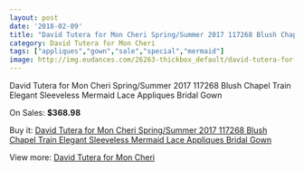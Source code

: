 ```yaml
---
layout: post
date: '2018-02-09'
title: "David Tutera for Mon Cheri Spring/Summer 2017 117268 Blush Chapel Train Elegant Sleeveless Mermaid Lace Appliques Bridal Gown"
category: David Tutera for Mon Cheri
tags: ["appliques","gown","sale","special","mermaid"]
image: http://img.eudances.com/26263-thickbox_default/david-tutera-for-mon-cheri-spring-summer-2017-117268-blush-chapel-train-elegant-sleeveless-mermaid-lace-appliques-bridal-gown.jpg
---
```

David Tutera for Mon Cheri Spring/Summer 2017 117268 Blush Chapel Train Elegant Sleeveless Mermaid Lace Appliques Bridal Gown

On Sales: **$368.98**
<a href="https://www.eudances.com/en/david-tutera-for-mon-cheri/8788-david-tutera-for-mon-cheri-spring-summer-2017-117268-blush-chapel-train-elegant-sleeveless-mermaid-lace-appliques-bridal-gown.html"><amp-img layout="responsive" width="600" height="600" src="//img.eudances.com/26263-thickbox_default/david-tutera-for-mon-cheri-spring-summer-2017-117268-blush-chapel-train-elegant-sleeveless-mermaid-lace-appliques-bridal-gown.jpg" alt="David Tutera for Mon Cheri Spring/Summer 2017 117268 Blush Chapel Train Elegant Sleeveless Mermaid Lace Appliques Bridal Gown 0" /></a>
<a href="https://www.eudances.com/en/david-tutera-for-mon-cheri/8788-david-tutera-for-mon-cheri-spring-summer-2017-117268-blush-chapel-train-elegant-sleeveless-mermaid-lace-appliques-bridal-gown.html"><amp-img layout="responsive" width="600" height="600" src="//img.eudances.com/26268-thickbox_default/david-tutera-for-mon-cheri-spring-summer-2017-117268-blush-chapel-train-elegant-sleeveless-mermaid-lace-appliques-bridal-gown.jpg" alt="David Tutera for Mon Cheri Spring/Summer 2017 117268 Blush Chapel Train Elegant Sleeveless Mermaid Lace Appliques Bridal Gown 1" /></a>
<a href="https://www.eudances.com/en/david-tutera-for-mon-cheri/8788-david-tutera-for-mon-cheri-spring-summer-2017-117268-blush-chapel-train-elegant-sleeveless-mermaid-lace-appliques-bridal-gown.html"><amp-img layout="responsive" width="600" height="600" src="//img.eudances.com/26267-thickbox_default/david-tutera-for-mon-cheri-spring-summer-2017-117268-blush-chapel-train-elegant-sleeveless-mermaid-lace-appliques-bridal-gown.jpg" alt="David Tutera for Mon Cheri Spring/Summer 2017 117268 Blush Chapel Train Elegant Sleeveless Mermaid Lace Appliques Bridal Gown 2" /></a>
<a href="https://www.eudances.com/en/david-tutera-for-mon-cheri/8788-david-tutera-for-mon-cheri-spring-summer-2017-117268-blush-chapel-train-elegant-sleeveless-mermaid-lace-appliques-bridal-gown.html"><amp-img layout="responsive" width="600" height="600" src="//img.eudances.com/26266-thickbox_default/david-tutera-for-mon-cheri-spring-summer-2017-117268-blush-chapel-train-elegant-sleeveless-mermaid-lace-appliques-bridal-gown.jpg" alt="David Tutera for Mon Cheri Spring/Summer 2017 117268 Blush Chapel Train Elegant Sleeveless Mermaid Lace Appliques Bridal Gown 3" /></a>
<a href="https://www.eudances.com/en/david-tutera-for-mon-cheri/8788-david-tutera-for-mon-cheri-spring-summer-2017-117268-blush-chapel-train-elegant-sleeveless-mermaid-lace-appliques-bridal-gown.html"><amp-img layout="responsive" width="600" height="600" src="//img.eudances.com/26265-thickbox_default/david-tutera-for-mon-cheri-spring-summer-2017-117268-blush-chapel-train-elegant-sleeveless-mermaid-lace-appliques-bridal-gown.jpg" alt="David Tutera for Mon Cheri Spring/Summer 2017 117268 Blush Chapel Train Elegant Sleeveless Mermaid Lace Appliques Bridal Gown 4" /></a>
<a href="https://www.eudances.com/en/david-tutera-for-mon-cheri/8788-david-tutera-for-mon-cheri-spring-summer-2017-117268-blush-chapel-train-elegant-sleeveless-mermaid-lace-appliques-bridal-gown.html"><amp-img layout="responsive" width="600" height="600" src="//img.eudances.com/26264-thickbox_default/david-tutera-for-mon-cheri-spring-summer-2017-117268-blush-chapel-train-elegant-sleeveless-mermaid-lace-appliques-bridal-gown.jpg" alt="David Tutera for Mon Cheri Spring/Summer 2017 117268 Blush Chapel Train Elegant Sleeveless Mermaid Lace Appliques Bridal Gown 5" /></a>

Buy it: [David Tutera for Mon Cheri Spring/Summer 2017 117268 Blush Chapel Train Elegant Sleeveless Mermaid Lace Appliques Bridal Gown](https://www.eudances.com/en/david-tutera-for-mon-cheri/8788-david-tutera-for-mon-cheri-spring-summer-2017-117268-blush-chapel-train-elegant-sleeveless-mermaid-lace-appliques-bridal-gown.html "David Tutera for Mon Cheri Spring/Summer 2017 117268 Blush Chapel Train Elegant Sleeveless Mermaid Lace Appliques Bridal Gown")

View more: [David Tutera for Mon Cheri](https://www.eudances.com/en/128-david-tutera-for-mon-cheri "David Tutera for Mon Cheri")